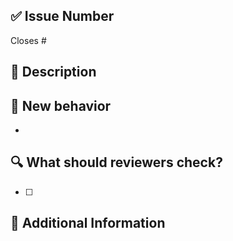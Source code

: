 ## ✅ Issue Number

Closes #

## 📝 Description



## 🚀 New behavior

- 

## 🔍 What should reviewers check?

- [ ] 

## 📝 Additional Information